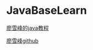 # JavaBaseLearn

[廖雪峰的java教程](https://www.feiyangedu.com/category/JavaSE)  

[廖雪峰github](https://github.com/michaelliao)  
